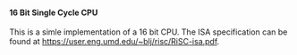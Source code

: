 #### 16 Bit Single Cycle CPU

This is a simle implementation of a 16 bit CPU. The ISA specification can be found at https://user.eng.umd.edu/~blj/risc/RiSC-isa.pdf.
